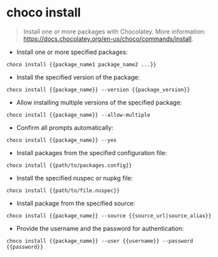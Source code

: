 # choco install

> Install one or more packages with Chocolatey.
> More information: <https://docs.chocolatey.org/en-us/choco/commands/install>.

- Install one or more specified packages:

`choco install {{package_name1 package_name2 ...}}`

- Install the specified version of the package:

`choco install {{package_name}} --version {{package_version}}`

- Allow installing multiple versions of the specified package:

`choco install {{package_name}} --allow-multiple`

- Confirm all prompts automatically:

`choco install {{package_name}} --yes`

- Install packages from the specified configuration file:

`choco install {{path/to/packages.config}}`

- Install the specified nuspec or nupkg file:

`choco install {{path/to/file.nuspec}}`

- Install package from the specified source:

`choco install {{package_name}} --source {{source_url|source_alias}}`

- Provide the username and the password for authentication:

`choco install {{package_name}} --user {{username}} --password {{password}}`
